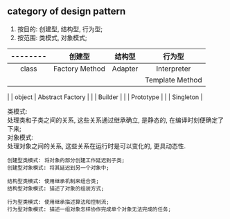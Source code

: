 ## category of design pattern


1. 按目的: 创建型, 结构型, 行为型;
2. 按范围: 类模式, 对象模式; 

|--------| 创建型 | 结构型 | 行为型 |
|:------:|:------:|:------:|:------:|
| class  | Factory Method | Adapter | Interpreter
|        |                |         | Template Method
|
| object | Abstract Factory |
|        | Builder |
|        | Prototype |
|        | Singleton |




类模式:  
	处理类和子类之间的关系, 这些关系通过继承确立, 是静态的, 在编译时刻便确定了下来;  
对象模式:  
	处理对象之间的关系, 这些关系在运行时是可以变化的, 更具动态性.

	创建型类模式: 将对象的部分创建工作延迟到子类;  
	创建型对象模式: 将其延迟到另一个对象中;
  
	结构型类模式: 使用继承机制来组合类;  
	结构型对象模式: 描述了对象的组装方式;

	行为型类模式: 使用继承描述算法和控制流;
	行为型对象模式: 描述一组对象怎样协作完成单个对象无法完成的任务;



